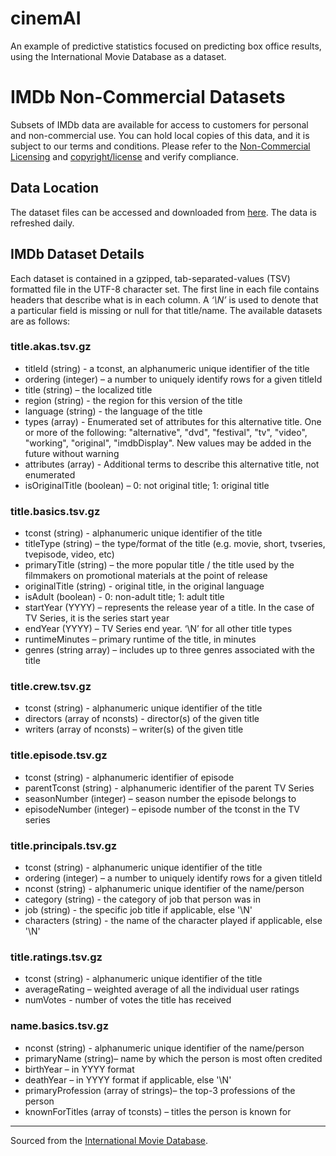 # cinemAI
An example of predictive statistics focused on predicting box office results, using the International Movie Database as a dataset.

# IMDb Non-Commercial Datasets
Subsets of IMDb data are available for access to customers for personal and non-commercial use. You can hold local copies of this data, and it is subject to our terms and conditions. Please refer to the [Non-Commercial Licensing](https://help.imdb.com/article/imdb/general-information/can-i-use-imdb-data-in-my-software/G5JTRESSHJBBHTGX?pf_rd_m=A2FGELUUNOQJNL&pf_rd_p=1ed1aea6-d2ad-4705-95fd-ba13f1b5014f&pf_rd_r=XRE3QWF2G5YWTD2SGT0V&pf_rd_s=center-1&pf_rd_t=60601&pf_rd_i=interfaces&ref_=fea_mn_lk1) and [copyright/license](http://www.imdb.com/Copyright?pf_rd_m=A2FGELUUNOQJNL&pf_rd_p=1ed1aea6-d2ad-4705-95fd-ba13f1b5014f&pf_rd_r=XRE3QWF2G5YWTD2SGT0V&pf_rd_s=center-1&pf_rd_t=60601&pf_rd_i=interfaces&ref_=fea_mn_lk2) and verify compliance.

## Data Location
The dataset files can be accessed and downloaded from [here](https://datasets.imdbws.com/). The data is refreshed daily.

## IMDb Dataset Details
Each dataset is contained in a gzipped, tab-separated-values (TSV) formatted file in the UTF-8 character set. The first line in each file contains headers that describe what is in each column. A *‘\N’* is used to denote that a particular field is missing or null for that title/name. The available datasets are as follows:

### title.akas.tsv.gz

 * titleId (string) - a tconst, an alphanumeric unique identifier of the title
 * ordering (integer) – a number to uniquely identify rows for a given titleId
 * title (string) – the localized title
 * region (string) - the region for this version of the title
 * language (string) - the language of the title
 * types (array) - Enumerated set of attributes for this alternative title. One or more of the following: "alternative", "dvd", "festival", "tv", "video", "working", "original", "imdbDisplay". New values may be added in the future without warning
 * attributes (array) - Additional terms to describe this alternative title, not enumerated
 * isOriginalTitle (boolean) – 0: not original title; 1: original title

### title.basics.tsv.gz

 * tconst (string) - alphanumeric unique identifier of the title
 * titleType (string) – the type/format of the title (e.g. movie, short, tvseries, tvepisode, video, etc)
 * primaryTitle (string) – the more popular title / the title used by the filmmakers on promotional materials at the point of release
 * originalTitle (string) - original title, in the original language
 * isAdult (boolean) - 0: non-adult title; 1: adult title
 * startYear (YYYY) – represents the release year of a title. In the case of TV Series, it is the series start year
 * endYear (YYYY) – TV Series end year. ‘\N’ for all other title types
 * runtimeMinutes – primary runtime of the title, in minutes
 * genres (string array) – includes up to three genres associated with the title

### title.crew.tsv.gz

 * tconst (string) - alphanumeric unique identifier of the title
 * directors (array of nconsts) - director(s) of the given title
 * writers (array of nconsts) – writer(s) of the given title

### title.episode.tsv.gz

 * tconst (string) - alphanumeric identifier of episode
 * parentTconst (string) - alphanumeric identifier of the parent TV Series
 * seasonNumber (integer) – season number the episode belongs to
 * episodeNumber (integer) – episode number of the tconst in the TV series

### title.principals.tsv.gz

 * tconst (string) - alphanumeric unique identifier of the title
 * ordering (integer) – a number to uniquely identify rows for a given titleId
 * nconst (string) - alphanumeric unique identifier of the name/person
 * category (string) - the category of job that person was in
 * job (string) - the specific job title if applicable, else '\N'
 * characters (string) - the name of the character played if applicable, else '\N'

### title.ratings.tsv.gz

 * tconst (string) - alphanumeric unique identifier of the title
 * averageRating – weighted average of all the individual user ratings
 * numVotes - number of votes the title has received

### name.basics.tsv.gz

 * nconst (string) - alphanumeric unique identifier of the name/person
 * primaryName (string)– name by which the person is most often credited
 * birthYear – in YYYY format
 * deathYear – in YYYY format if applicable, else '\N'
 * primaryProfession (array of strings)– the top-3 professions of the person
 * knownForTitles (array of tconsts) – titles the person is known for

---
Sourced from the [International Movie Database](https://developer.imdb.com/non-commercial-datasets/).
